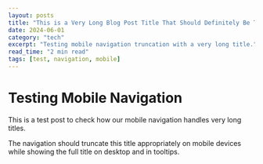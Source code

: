 ```yaml
---
layout: posts
title: "This is a Very Long Blog Post Title That Should Definitely Be Truncated on Mobile Devices to Test Our Navigation System"
date: 2024-06-01
category: "tech"
excerpt: "Testing mobile navigation truncation with a very long title."
read_time: "2 min read"
tags: [test, navigation, mobile]
---
```


# Testing Mobile Navigation

This is a test post to check how our mobile navigation handles very long titles.

The navigation should truncate this title appropriately on mobile devices while showing the full title on desktop and in tooltips.
